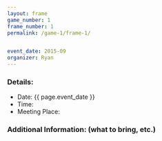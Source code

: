 ```yaml
---
layout: frame
game_number: 1
frame_number: 1
permalink: /game-1/frame-1/


event_date: 2015-09
organizer: Ryan
---
```



### Details:
- Date: {{ page.event_date }}
- Time:
- Meeting Place:

### Additional Information: (what to bring, etc.)
